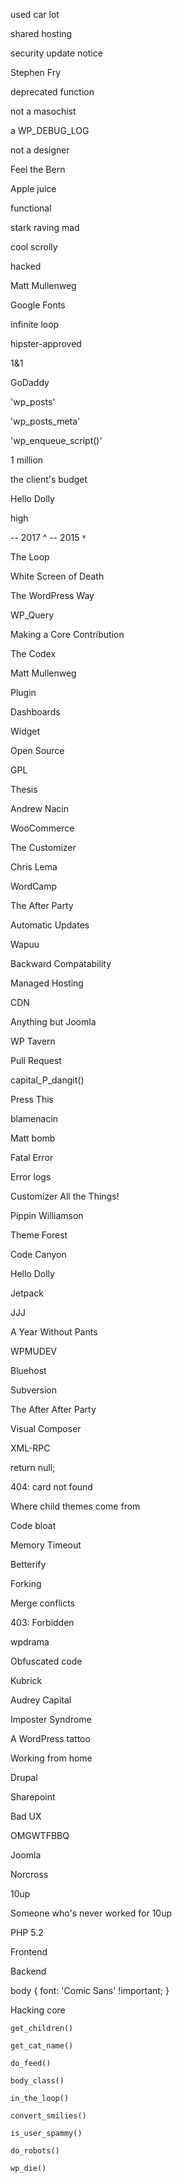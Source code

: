 used car lot

shared hosting

security update notice

Stephen Fry

deprecated function

not a masochist

a WP_DEBUG_LOG

not a designer

Feel the Bern

Apple juice

functional

stark raving mad

cool scrolly

hacked

Matt Mullenweg

Google Fonts

infinite loop

hipster-approved

1&1

GoDaddy

'wp_posts'

'wp_posts_meta'

'wp_enqueue_script()'

1 million

the client's budget

Hello Dolly

high

-- 2017 ^ -- 2015 ˅

The Loop

White Screen of Death

The WordPress Way

WP_Query

Making a Core Contribution

The Codex

Matt Mullenweg

Plugin

Dashboards

Widget

Open Source

GPL

Thesis

Andrew Nacin

WooCommerce

The Customizer

Chris Lema

WordCamp

The After Party

Automatic Updates

Wapuu

Backward Compatability

Managed Hosting

CDN

Anything but Joomla

WP Tavern

Pull Request

capital_P_dangit()

Press This

blamenacin

Matt bomb

Fatal Error

Error logs

Customizer All the Things!

Pippin Williamson

Theme Forest

Code Canyon

Hello Dolly

Jetpack

JJJ

A Year Without Pants

WPMUDEV

Bluehost

Subversion

The After After Party

Visual Composer

XML-RPC

return null;

404: card not found

Where child themes come from

Code bloat

Memory Timeout

Betterify

Forking

Merge conflicts

403: Forbidden

wpdrama

Obfuscated code

Kubrick

Audrey Capital

Imposter Syndrome

A WordPress tattoo

Working from home

Drupal

Sharepoint

Bad UX

OMGWTFBBQ

Joomla

Norcross

10up

Someone who's never worked for 10up

PHP 5.2

Frontend

Backend

body { font: 'Comic Sans' !important; }

Hacking core

`get_children()`

`get_cat_name()`

`do_feed()`

`body_class()`

`in_the_loop()`

`convert_smilies()`

`is_user_spammy()`

`do_robots()`

`wp_die()`









